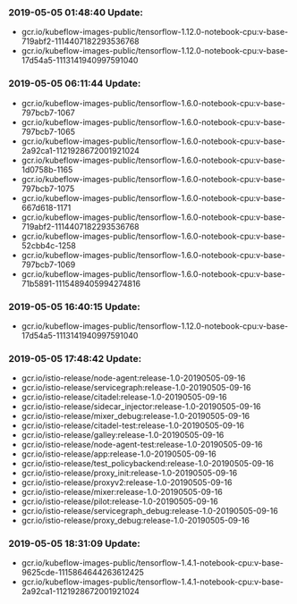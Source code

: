 ### 2019-05-05 01:48:40 Update:

- gcr.io/kubeflow-images-public/tensorflow-1.12.0-notebook-cpu:v-base-719abf2-1114407182293536768
- gcr.io/kubeflow-images-public/tensorflow-1.12.0-notebook-cpu:v-base-17d54a5-1113141940997591040
### 2019-05-05 06:11:44 Update:

- gcr.io/kubeflow-images-public/tensorflow-1.6.0-notebook-cpu:v-base-797bcb7-1067
- gcr.io/kubeflow-images-public/tensorflow-1.6.0-notebook-cpu:v-base-797bcb7-1065
- gcr.io/kubeflow-images-public/tensorflow-1.6.0-notebook-cpu:v-base-2a92ca1-1121928672001921024
- gcr.io/kubeflow-images-public/tensorflow-1.6.0-notebook-cpu:v-base-1d0758b-1165
- gcr.io/kubeflow-images-public/tensorflow-1.6.0-notebook-cpu:v-base-797bcb7-1075
- gcr.io/kubeflow-images-public/tensorflow-1.6.0-notebook-cpu:v-base-667d618-1171
- gcr.io/kubeflow-images-public/tensorflow-1.6.0-notebook-cpu:v-base-719abf2-1114407182293536768
- gcr.io/kubeflow-images-public/tensorflow-1.6.0-notebook-cpu:v-base-52cbb4c-1258
- gcr.io/kubeflow-images-public/tensorflow-1.6.0-notebook-cpu:v-base-797bcb7-1069
- gcr.io/kubeflow-images-public/tensorflow-1.6.0-notebook-cpu:v-base-71b5891-1115489405994274816
### 2019-05-05 16:40:15 Update:

- gcr.io/kubeflow-images-public/tensorflow-1.12.0-notebook-cpu:v-base-17d54a5-1113141940997591040
### 2019-05-05 17:48:42 Update:

- gcr.io/istio-release/node-agent:release-1.0-20190505-09-16
- gcr.io/istio-release/servicegraph:release-1.0-20190505-09-16
- gcr.io/istio-release/citadel:release-1.0-20190505-09-16
- gcr.io/istio-release/sidecar_injector:release-1.0-20190505-09-16
- gcr.io/istio-release/mixer_debug:release-1.0-20190505-09-16
- gcr.io/istio-release/citadel-test:release-1.0-20190505-09-16
- gcr.io/istio-release/galley:release-1.0-20190505-09-16
- gcr.io/istio-release/node-agent-test:release-1.0-20190505-09-16
- gcr.io/istio-release/app:release-1.0-20190505-09-16
- gcr.io/istio-release/test_policybackend:release-1.0-20190505-09-16
- gcr.io/istio-release/proxy_init:release-1.0-20190505-09-16
- gcr.io/istio-release/proxyv2:release-1.0-20190505-09-16
- gcr.io/istio-release/mixer:release-1.0-20190505-09-16
- gcr.io/istio-release/pilot:release-1.0-20190505-09-16
- gcr.io/istio-release/servicegraph_debug:release-1.0-20190505-09-16
- gcr.io/istio-release/proxy_debug:release-1.0-20190505-09-16
### 2019-05-05 18:31:09 Update:

- gcr.io/kubeflow-images-public/tensorflow-1.4.1-notebook-cpu:v-base-9625cde-1115864644263612425
- gcr.io/kubeflow-images-public/tensorflow-1.4.1-notebook-cpu:v-base-2a92ca1-1121928672001921024
